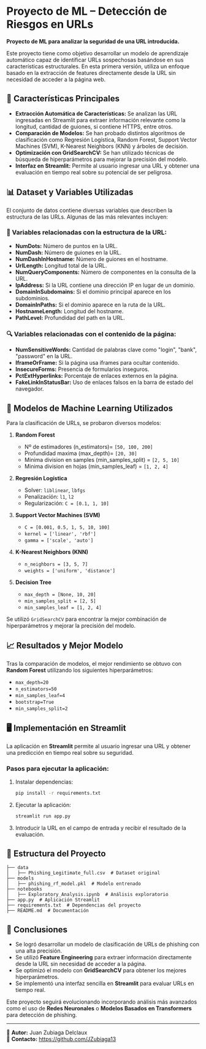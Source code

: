 # Proyecto de ML – Detección de Riesgos en URLs 
**Proyecto de ML para analizar la seguridad de una URL introducida.**

Este proyecto tiene como objetivo desarrollar un modelo de aprendizaje automático capaz de identificar URLs sospechosas basándose en sus características estructurales. En esta primera versión, utiliza un enfoque basado en la extracción de features directamente desde la URL sin necesidad de acceder a la página web.

## 📌 Características Principales
- **Extracción Automática de Características:** Se analizan las URL ingresadas en Streamlit para extraer información relevante como la longitud, cantidad de guiones, si contiene HTTPS, entre otros.
- **Comparación de Modelos:** Se han probado distintos algoritmos de clasificación como Regresión Logística, Random Forest, Support Vector Machines (SVM), K-Nearest Neighbors (KNN) y árboles de decisión.
- **Optimización con GridSearchCV:** Se han utilizado técnicas de búsqueda de hiperparámetros para mejorar la precisión del modelo.
- **Interfaz en Streamlit:** Permite al usuario ingresar una URL y obtener una evaluación en tiempo real sobre su potencial de ser peligrosa.

## 📊 Dataset y Variables Utilizadas
El conjunto de datos contiene diversas variables que describen la estructura de las URLs. Algunas de las más relevantes incluyen:

### 🔗 Variables relacionadas con la estructura de la URL:
- **NumDots:** Número de puntos en la URL.
- **NumDash:** Número de guiones en la URL.
- **NumDashInHostname:** Número de guiones en el hostname.
- **UrlLength:** Longitud total de la URL.
- **NumQueryComponents:** Número de componentes en la consulta de la URL.
- **IpAddress:** Si la URL contiene una dirección IP en lugar de un dominio.
- **DomainInSubdomains:** Si el dominio principal aparece en los subdominios.
- **DomainInPaths:** Si el dominio aparece en la ruta de la URL.
- **HostnameLength:** Longitud del hostname.
- **PathLevel:** Profundidad del path en la URL.

### 🔍 Variables relacionadas con el contenido de la página:
- **NumSensitiveWords:** Cantidad de palabras clave como "login", "bank", "password" en la URL.
- **IframeOrFrame:** Si la página usa iframes para ocultar contenido.
- **InsecureForms:** Presencia de formularios inseguros.
- **PctExtHyperlinks:** Porcentaje de enlaces externos en la página.
- **FakeLinkInStatusBar:** Uso de enlaces falsos en la barra de estado del navegador.

## 🚀 Modelos de Machine Learning Utilizados
Para la clasificación de URLs, se probaron diversos modelos:

1. **Random Forest**
   - Nº de estimadores (n_estimators)= `[50, 100, 200]`
   - Profundidad maxima (max_depth)= `[20, 30]`
   - Minima division en samples (min_samples_split) = `[2, 5, 10]`
   - Minima division en hojas (min_samples_leaf) = `[1, 2, 4]`

2. **Regresión Logística**
   - Solver: `liblinear`, `lbfgs`
   - Penalización: `l1`, `l2`
   - Regularización: `C = [0.1, 1, 10]`

3. **Support Vector Machines (SVM)**
   - `C = [0.001, 0.5, 1, 5, 10, 100]`
   - `kernel = ['linear', 'rbf']`
   - `gamma = ['scale', 'auto']`

4. **K-Nearest Neighbors (KNN)**
   - `n_neighbors = [3, 5, 7]`
   - `weights = ['uniform', 'distance']`

5. **Decision Tree**
   - `max_depth = [None, 10, 20]`
   - `min_samples_split = [2, 5]`
   - `min_samples_leaf = [1, 2, 4]`

Se utilizó `GridSearchCV` para encontrar la mejor combinación de hiperparámetros y mejorar la precisión del modelo.

## 📈 Resultados y Mejor Modelo
Tras la comparación de modelos, el mejor rendimiento se obtuvo con **Random Forest** utilizando los siguientes hiperparámetros:

- `max_depth=20`
- `n_estimators=50`
- `min_samples_leaf=4`
- `bootstrap=True`
- `min_samples_split=2`

## 🖥️ Implementación en Streamlit
La aplicación en **Streamlit** permite al usuario ingresar una URL y obtener una predicción en tiempo real sobre su seguridad.

### Pasos para ejecutar la aplicación:
1. Instalar dependencias:
   ```bash
   pip install -r requirements.txt
   ```
2. Ejecutar la aplicación:
   ```bash
   streamlit run app.py
   ```
3. Introducir la URL en el campo de entrada y recibir el resultado de la evaluación.

## 📂 Estructura del Proyecto
```
├── data
│   ├── Phishing_Legitimate_full.csv  # Dataset original
├── models
│   ├── phishing_rf_model.pkl  # Modelo entrenado
├── notebooks
│   ├── Exploratory_Analysis.ipynb  # Análisis exploratorio
├── app.py  # Aplicación Streamlit
├── requirements.txt  # Dependencias del proyecto
├── README.md  # Documentación
```

## 📌 Conclusiones
- Se logró desarrollar un modelo de clasificación de URLs de phishing con una alta precisión.
- Se utilizó **Feature Engineering** para extraer información directamente desde la URL sin necesidad de acceder a la página.
- Se optimizó el modelo con **GridSearchCV** para obtener los mejores hiperparámetros.
- Se implementó una interfaz sencilla en **Streamlit** para evaluar URLs en tiempo real.

Este proyecto seguirá evolucionando incorporando análisis más avanzados como el uso de **Redes Neuronales** o **Modelos Basados en Transformers** para detección de phishing.

---
📌 **Autor:** Juan Zubiaga Delclaux  
📧 **Contacto:** https://github.com/JZubiaga13

